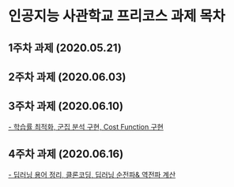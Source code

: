 # 인공지능 사관학교 프리코스 과제 목차

## 1주차 과제 (2020.05.21)

## 2주차 과제 (2020.06.03)

## 3주차 과제 (2020.06.10)
[- 학습률 최적화, 군집 분석 구현, Cost Function 구현](https://github.com/likedanger/AIschool/blob/master/3%EC%A3%BC%EC%B0%A8_%EA%B3%BC%EC%A0%9C.ipynb)

## 4주차 과제 (2020.06.16)
[- 딥러닝 용어 정리, 클론코딩, 딥러닝 순전파& 역전파 계산](https://github.com/likedanger/AIschool/blob/master/4%EC%A3%BC%EC%B0%A8_%EA%B3%BC%EC%A0%9C.ipynb)
